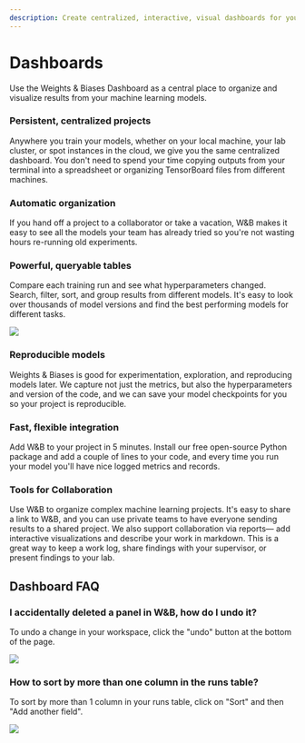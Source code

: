 ```yaml
---
description: Create centralized, interactive, visual dashboards for your ML experiments
---
```


# Dashboards

Use the Weights & Biases Dashboard as a central place to organize and visualize results from your machine learning models.

<!-- {% embed url="https://youtu.be/gnD8BFuyVUA" %} -->

### **Persistent, centralized projects**

Anywhere you train your models, whether on your local machine, your lab cluster, or spot instances in the cloud, we give you the same centralized dashboard. You don't need to spend your time copying outputs from your terminal into a spreadsheet or organizing TensorBoard files from different machines.

### Automatic organization

If you hand off a project to a collaborator or take a vacation, W&B makes it easy to see all the models your team has already tried so you're not wasting hours re-running old experiments.

### **Powerful, queryable tables**

Compare each training run and see what hyperparameters changed. Search, filter, sort, and group results from different models. It's easy to look over thousands of model versions and find the best performing models for different tasks.

![](<pathname:///images/track/dashboar_faq_query_tables.png>)

### Reproducible models

Weights & Biases is good for experimentation, exploration, and reproducing models later. We capture not just the metrics, but also the hyperparameters and version of the code, and we can save your model checkpoints for you so your project is reproducible.

### Fast, flexible integration

Add W&B to your project in 5 minutes. Install our free open-source Python package and add a couple of lines to your code, and every time you run your model you'll have nice logged metrics and records.

### Tools for Collaboration

Use W&B to organize complex machine learning projects. It's easy to share a link to W&B, and you can use private teams to have everyone sending results to a shared project. We also support collaboration via reports— add interactive visualizations and describe your work in markdown. This is a great way to keep a work log, share findings with your supervisor, or present findings to your lab.

## Dashboard FAQ

### I accidentally deleted a panel in W&B, how do I undo it?

To undo a change in your workspace, click the "undo" button at the bottom of the page.

![](<pathname:///images/track/demo - how to undo deleting a panel.gif>)

### How to sort by more than one column in the runs table?

To sort by more than 1 column in your runs table, click on "Sort" and then "Add another field".

![](<pathname:///images/track/sort_columns.gif>)
